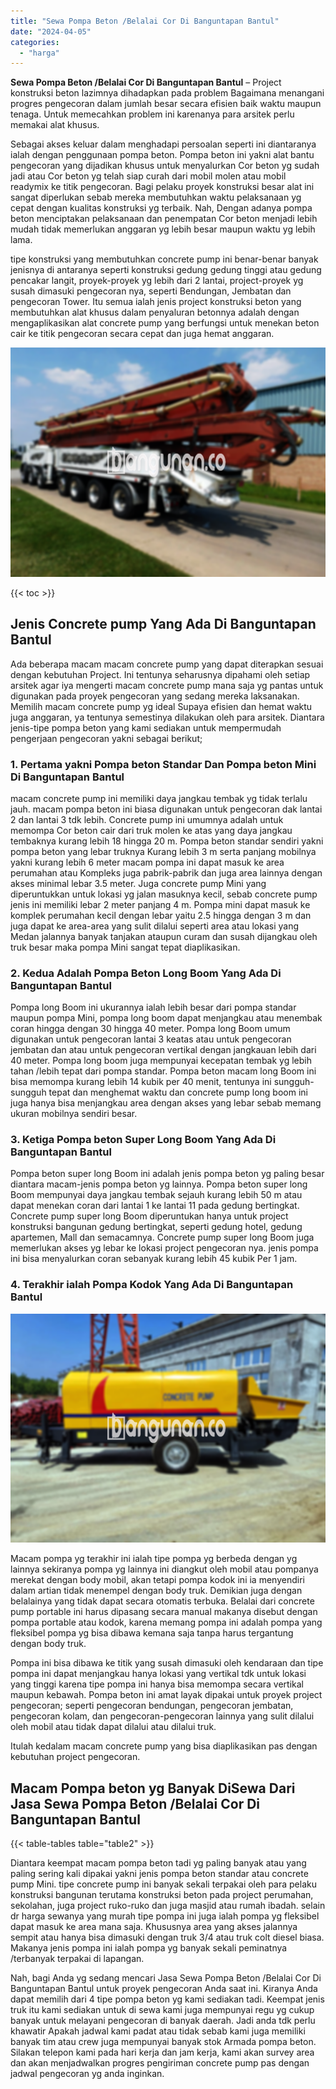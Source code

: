 ```yaml
---
title: "Sewa Pompa Beton /Belalai Cor Di Banguntapan Bantul"
date: "2024-04-05"
categories: 
  - "harga"
---
```


**Sewa Pompa Beton /Belalai Cor Di Banguntapan Bantul** – Project konstruksi beton lazimnya dihadapkan pada problem Bagaimana menangani progres pengecoran dalam jumlah besar secara efisien baik waktu maupun tenaga. Untuk memecahkan problem ini karenanya para arsitek perlu memakai alat khusus.

Sebagai akses keluar dalam menghadapi persoalan seperti ini diantaranya ialah dengan penggunaan pompa beton. Pompa beton ini yakni alat bantu pengecoran yang dijadikan khusus untuk menyalurkan Cor beton yg sudah jadi atau Cor beton yg telah siap curah dari mobil molen atau mobil readymix ke titik pengecoran. Bagi pelaku proyek konstruksi besar alat ini sangat diperlukan sebab mereka membutuhkan waktu pelaksanaan yg cepat dengan kualitas konstruksi yg terbaik. Nah, Dengan adanya pompa beton menciptakan pelaksanaan dan penempatan Cor beton menjadi lebih mudah tidak memerlukan anggaran yg lebih besar maupun waktu yg lebih lama.

tipe konstruksi yang membutuhkan concrete pump ini benar-benar banyak jenisnya di antaranya seperti konstruksi gedung gedung tinggi atau gedung pencakar langit, proyek-proyek yg lebih dari 2 lantai, project-proyek yg susah dimasuki pengecoran nya, seperti Bendungan, Jembatan dan pengecoran Tower. Itu semua ialah jenis project konstruksi beton yang membutuhkan alat khusus dalam penyaluran betonnya adalah dengan mengaplikasikan alat concrete pump yang berfungsi untuk menekan beton cair ke titik pengecoran secara cepat dan juga hemat anggaran.

![Sewa Pompa Beton /Belalai Cor Di Banguntapan Bantul](/images/sewa-concrete-pump-18.png)

{{< toc >}}

## Jenis Concrete pump Yang Ada Di Banguntapan Bantul

Ada beberapa macam macam concrete pump yang dapat diterapkan sesuai dengan kebutuhan Project. Ini tentunya seharusnya dipahami oleh setiap arsitek agar iya mengerti macam concrete pump mana saja yg pantas untuk digunakan pada proyek pengecoran yang sedang mereka laksanakan. Memilih macam concrete pump yg ideal Supaya efisien dan hemat waktu juga anggaran, ya tentunya semestinya dilakukan oleh para arsitek. Diantara jenis-tipe pompa beton yang kami sediakan untuk mempermudah pengerjaan pengecoran yakni sebagai berikut;

### 1\. Pertama yakni Pompa beton Standar Dan Pompa beton Mini Di Banguntapan Bantul

macam concrete pump ini memiliki daya jangkau tembak yg tidak terlalu jauh. macam pompa beton ini biasa digunakan untuk pengecoran dak lantai 2 dan lantai 3 tdk lebih. Concrete pump ini umumnya adalah untuk memompa Cor beton cair dari truk molen ke atas yang daya jangkau tembaknya kurang lebih 18 hingga 20 m. Pompa beton standar sendiri yakni pompa beton yang lebar truknya Kurang lebih 3 m serta panjang mobilnya yakni kurang lebih 6 meter macam pompa ini dapat masuk ke area perumahan atau Kompleks juga pabrik-pabrik dan juga area lainnya dengan akses minimal lebar 3.5 meter. Juga concrete pump Mini yang diperuntukkan untuk lokasi yg jalan masuknya kecil, sebab concrete pump jenis ini memiliki lebar 2 meter panjang 4 m. Pompa mini dapat masuk ke komplek perumahan kecil dengan lebar yaitu 2.5 hingga dengan 3 m dan juga dapat ke area-area yang sulit dilalui seperti area atau lokasi yang Medan jalannya banyak tanjakan ataupun curam dan susah dijangkau oleh truk besar maka pompa Mini sangat tepat diaplikasikan.

### 2\. Kedua Adalah Pompa Beton Long Boom Yang Ada Di Banguntapan Bantul

Pompa long Boom ini ukurannya ialah lebih besar dari pompa standar maupun pompa Mini, pompa long boom dapat menjangkau atau menembak coran hingga dengan 30 hingga 40 meter. Pompa long Boom umum digunakan untuk pengecoran lantai 3 keatas atau untuk pengecoran jembatan dan atau untuk pengecoran vertikal dengan jangkauan lebih dari 40 meter. Pompa long boom juga mempunyai kecepatan tembak yg lebih tahan /lebih tepat dari pompa standar. Pompa beton macam long Boom ini bisa memompa kurang lebih 14 kubik per 40 menit, tentunya ini sungguh-sungguh tepat dan menghemat waktu dan concrete pump long boom ini juga hanya bisa menjangkau area dengan akses yang lebar sebab memang ukuran mobilnya sendiri besar.

### 3\. Ketiga Pompa beton Super Long Boom Yang Ada Di Banguntapan Bantul

Pompa beton super long Boom ini adalah jenis pompa beton yg paling besar diantara macam-jenis pompa beton yg lainnya. Pompa beton super long Boom mempunyai daya jangkau tembak sejauh kurang lebih 50 m atau dapat menekan coran dari lantai 1 ke lantai 11 pada gedung bertingkat. Concrete pump super long Boom diperuntukan hanya untuk project konstruksi bangunan gedung bertingkat, seperti gedung hotel, gedung apartemen, Mall dan semacamnya. Concrete pump super long Boom juga memerlukan akses yg lebar ke lokasi project pengecoran nya. jenis pompa ini bisa menyalurkan coran sebanyak kurang lebih 45 kubik Per 1 jam.

### 4\. Terakhir ialah Pompa Kodok Yang Ada Di Banguntapan Bantul

![Sewa Pompa Beton /Belalai Cor Di Banguntapan Bantul](/images/sewa-concrete-pump-09.png)

Macam pompa yg terakhir ini ialah tipe pompa yg berbeda dengan yg lainnya sekiranya pompa yg lainnya ini diangkut oleh mobil atau pompanya merekat dengan body mobil, akan tetapi pompa kodok ini ia menyendiri dalam artian tidak menempel dengan body truk. Demikian juga dengan belalainya yang tidak dapat secara otomatis terbuka. Belalai dari concrete pump portable ini harus dipasang secara manual makanya disebut dengan pompa portable atau kodok, karena memang pompa ini adalah pompa yang fleksibel pompa yg bisa dibawa kemana saja tanpa harus tergantung dengan body truk.

Pompa ini bisa dibawa ke titik yang susah dimasuki oleh kendaraan dan tipe pompa ini dapat menjangkau hanya lokasi yang vertikal tdk untuk lokasi yang tinggi karena tipe pompa ini hanya bisa memompa secara vertikal maupun kebawah. Pompa beton ini amat layak dipakai untuk proyek project pengecoran; seperti pengecoran bendungan, pengecoran jembatan, pengecoran kolam, dan pengecoran-pengecoran lainnya yang sulit dilalui oleh mobil atau tidak dapat dilalui atau dilalui truk.

Itulah kedalam macam concrete pump yang bisa diaplikasikan pas dengan kebutuhan project pengecoran.

## Macam Pompa beton yg Banyak DiSewa Dari Jasa Sewa Pompa Beton /Belalai Cor Di Banguntapan Bantul

{{< table-tables table="table2" >}}

Diantara keempat macam pompa beton tadi yg paling banyak atau yang paling sering kali dipakai yakni jenis pompa beton standar atau concrete pump Mini. tipe concrete pump ini banyak sekali terpakai oleh para pelaku konstruksi bangunan terutama konstruksi beton pada project perumahan, sekolahan, juga project ruko-ruko dan juga masjid atau rumah ibadah. selain dr harga sewanya yang murah tipe pompa ini juga ialah pompa yg fleksibel dapat masuk ke area mana saja. Khususnya area yang akses jalannya sempit atau hanya bisa dimasuki dengan truk 3/4 atau truk colt diesel biasa. Makanya jenis pompa ini ialah pompa yg banyak sekali peminatnya /terbanyak terpakai di lapangan.

Nah, bagi Anda yg sedang mencari Jasa Sewa Pompa Beton /Belalai Cor Di Banguntapan Bantul untuk proyek pengecoran Anda saat ini. Kiranya Anda dapat memilih dari 4 tipe pompa beton yg kami sediakan tadi. Keempat jenis truk itu kami sediakan untuk di sewa kami juga mempunyai regu yg cukup banyak untuk melayani pengecoran di banyak daerah. Jadi anda tdk perlu khawatir Apakah jadwal kami padat atau tidak sebab kami juga memiliki banyak tim atau crew juga mempunyai banyak stok Armada pompa beton. Silakan telepon kami pada hari kerja dan jam kerja, kami akan survey area dan akan menjadwalkan progres pengiriman concrete pump pas dengan jadwal pengecoran yg anda inginkan.
